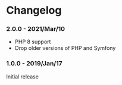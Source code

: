 # Changelog

### 2.0.0 - 2021/Mar/10

- PHP 8 support
- Drop older versions of PHP and Symfony

### 1.0.0 - 2019/Jan/17

Initial release
